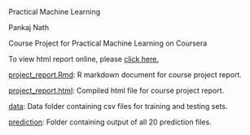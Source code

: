Practical Machine Learning

Pankaj Nath

Course Project for Practical Machine Learning on Coursera

To view html report online, please [click here.](https://pankajnath007.github.io/index.html)

[project_report.Rmd](https://github.com/PankajNath007/pankajnath007.github.io/blob/master/Practical%20Machine%20Learning-Peer_Assessment.rmd): R markdown document for course project report.

[project_report.html](https://github.com/PankajNath007/pankajnath007.github.io/blob/master/Practical_Machine_Learning-Peer_Assessment.html): Compiled html file for course project report.

[data](https://github.com/PankajNath007/pankajnath007.github.io/blob/master/Practical_Machine_Learning-Peer_Assessment.html): Data folder containing csv files for training and testing sets.

[prediction](https://github.com/PankajNath007/pankajnath007.github.io/blob/master/Practical_Machine_Learning-Peer_Assessment.html): Folder containing output of all 20 prediction files.
